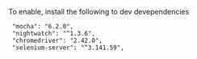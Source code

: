 To enable, install the following to dev devependencies 
```
 "mocha": "6.2.0",
 "nightwatch": "^1.3.6",
 "chromedriver": "2.42.0", 
 "selenium-server": "^3.141.59",
```
   
